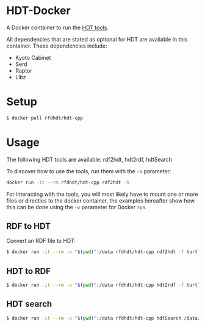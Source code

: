 # HDT-Docker
A Docker container to run the [HDT tools](https://github.com/rdfhdt/hdt-cpp).

All dependencies that are stated as optional for HDT are available in this container.
These dependencies include:
* Kyoto Cabinet
* Serd
* Raptor
* Libz

# Setup
```bash
$ docker pull rfdhdt/hdt-cpp
```

# Usage
The following HDT tools are available: rdf2hdt, hdt2rdf, hdtSearch

To discover how to use the tools, run them with the `-h` parameter:
```bash
docker run -it --rm rfdhdt/hdt-cpp rdf2hdt -h
```

For interacting with the tools, you will most likely have to mount one or more files or directies to the docker container,
the examples hereafter show how this can be done using the `-v` parameter for Docker `run`.

## RDF to HDT
Convert an RDF file to HDT:
```bash
$ docker run -it --rm -v "$(pwd)":/data rfdhdt/hdt-cpp rdf2hdt -f turtle /data/myfile.turtle /data/myfile.hdt
```

## HDT to RDF
```bash
$ docker run -it --rm -v "$(pwd)":/data rfdhdt/hdt-cpp hdt2rdf -f turtle /data/myfile.hdt /data/myfile.turtle
```

## HDT search
```bash
$ docker run -it --rm -v "$(pwd)":/data rfdhdt/hdt-cpp hdtSearch /data/myfile.hdt
```

